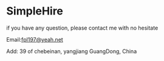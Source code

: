 # SimpleHire
if you have any question, please contact me with no hesitate

Email:fpl197@yeah.net

Add: 39 of chebeinan, yangjiang GuangDong, China
